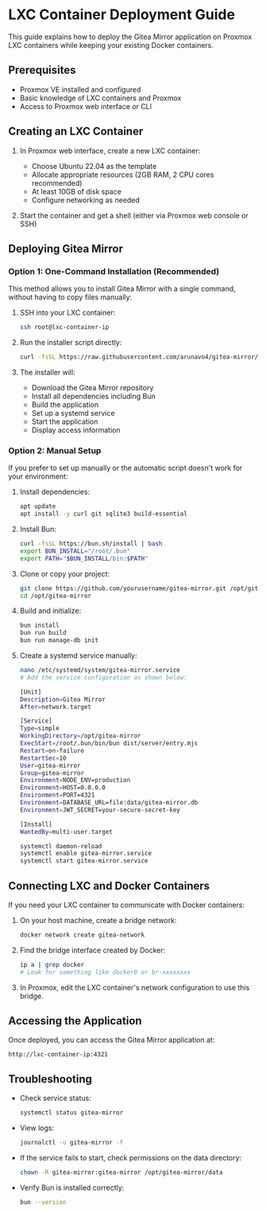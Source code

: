 # LXC Container Deployment Guide

This guide explains how to deploy the Gitea Mirror application on Proxmox LXC containers while keeping your existing Docker containers.

## Prerequisites

- Proxmox VE installed and configured
- Basic knowledge of LXC containers and Proxmox
- Access to Proxmox web interface or CLI

## Creating an LXC Container

1. In Proxmox web interface, create a new LXC container:
   - Choose Ubuntu 22.04 as the template
   - Allocate appropriate resources (2GB RAM, 2 CPU cores recommended)
   - At least 10GB of disk space
   - Configure networking as needed

2. Start the container and get a shell (either via Proxmox web console or SSH)

## Deploying Gitea Mirror

### Option 1: One-Command Installation (Recommended)

This method allows you to install Gitea Mirror with a single command, without having to copy files manually:

1. SSH into your LXC container:
   ```bash
   ssh root@lxc-container-ip
   ```

2. Run the installer script directly:
   ```bash
   curl -fsSL https://raw.githubusercontent.com/arunavo4/gitea-mirror/main/scripts/gitea-mirror-lxc-installer.sh | bash
   ```

3. The installer will:
   - Download the Gitea Mirror repository
   - Install all dependencies including Bun
   - Build the application
   - Set up a systemd service
   - Start the application
   - Display access information

### Option 2: Manual Setup

If you prefer to set up manually or the automatic script doesn't work for your environment:

1. Install dependencies:
   ```bash
   apt update
   apt install -y curl git sqlite3 build-essential
   ```

2. Install Bun:
   ```bash
   curl -fsSL https://bun.sh/install | bash
   export BUN_INSTALL="/root/.bun"
   export PATH="$BUN_INSTALL/bin:$PATH"
   ```

3. Clone or copy your project:
   ```bash
   git clone https://github.com/yourusername/gitea-mirror.git /opt/gitea-mirror
   cd /opt/gitea-mirror
   ```

4. Build and initialize:
   ```bash
   bun install
   bun run build
   bun run manage-db init
   ```

5. Create a systemd service manually:
   ```bash
   nano /etc/systemd/system/gitea-mirror.service
   # Add the service configuration as shown below:

   [Unit]
   Description=Gitea Mirror
   After=network.target

   [Service]
   Type=simple
   WorkingDirectory=/opt/gitea-mirror
   ExecStart=/root/.bun/bin/bun dist/server/entry.mjs
   Restart=on-failure
   RestartSec=10
   User=gitea-mirror
   Group=gitea-mirror
   Environment=NODE_ENV=production
   Environment=HOST=0.0.0.0
   Environment=PORT=4321
   Environment=DATABASE_URL=file:data/gitea-mirror.db
   Environment=JWT_SECRET=your-secure-secret-key

   [Install]
   WantedBy=multi-user.target

   systemctl daemon-reload
   systemctl enable gitea-mirror.service
   systemctl start gitea-mirror.service
   ```

## Connecting LXC and Docker Containers

If you need your LXC container to communicate with Docker containers:

1. On your host machine, create a bridge network:
   ```bash
   docker network create gitea-network
   ```

2. Find the bridge interface created by Docker:
   ```bash
   ip a | grep docker
   # Look for something like docker0 or br-xxxxxxxx
   ```

3. In Proxmox, edit the LXC container's network configuration to use this bridge.

## Accessing the Application

Once deployed, you can access the Gitea Mirror application at:
```
http://lxc-container-ip:4321
```

## Troubleshooting

- Check service status:
  ```bash
  systemctl status gitea-mirror
  ```

- View logs:
  ```bash
  journalctl -u gitea-mirror -f
  ```

- If the service fails to start, check permissions on the data directory:
  ```bash
  chown -R gitea-mirror:gitea-mirror /opt/gitea-mirror/data
  ```

- Verify Bun is installed correctly:
  ```bash
  bun --version
  ```
